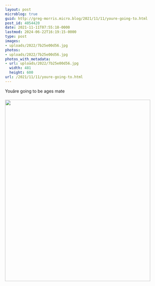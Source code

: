 ```yaml
---
layout: post
microblog: true
guid: http://greg-morris.micro.blog/2021/11/11/youre-going-to.html
post_id: 4054420
date: 2021-11-11T07:55:18-0000
lastmod: 2024-06-22T16:19:15-0000
type: post
images:
- uploads/2022/7b25e00d56.jpg
photos:
- uploads/2022/7b25e00d56.jpg
photos_with_metadata:
- url: uploads/2022/7b25e00d56.jpg
  width: 481
  height: 600
url: /2021/11/11/youre-going-to.html
---
```

Youâre going to be ages mate

<img src="uploads/2022/7b25e00d56.jpg" width="481" height="600" alt="">
